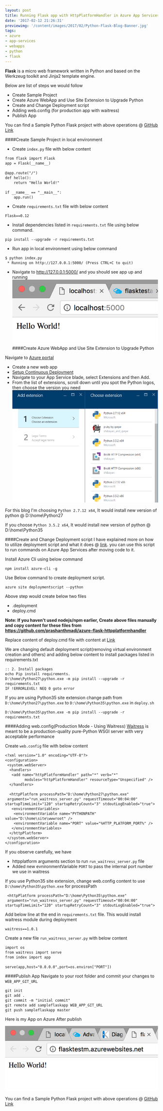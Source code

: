 ```yaml
---
layout: post
title: Running Flask app with HttpPlatformHandler in Azure App Services
date: '2017-02-12 21:26:31'
previewimg: '/content/images/2017/02/Python-Flask-Blog-Banner.jpg'
tags:
- azure
- app-services
- webapps
- python
- flask
---
```


**Flask** is a micro web framework written in Python and based on the Werkzeug toolkit and Jinja2 template engine.

Below are list of steps we would follow

* Create Sample Project
* Create Azure WebApp and Use Site Extension to Upgrade Python
* Create and Change Deployment script
* Adding web.config (for production app with waitress)
* Publish App 

You can find a Sample Python Flask project with above operations @ [GitHub Link](https://github.com/prashanthmadi/azure-flask-httpplatformhandler)

####Create Sample Project in local environment
* Create `index.py` file with below content
```
from flask import Flask
app = Flask(__name__)

@app.route("/")
def hello():
    return "Hello World!"

if __name__ == "__main__":
    app.run()
```
* Create `requirements.txt` file with below content
```
Flask==0.12
```
* Install dependencies listed in `requirements.txt` file using below command.
```
pip install --upgrade -r requirements.txt
```
* Run app in local environment using below command
```
$ python index.py 
 * Running on http://127.0.0.1:5000/ (Press CTRL+C to quit)
```
* Navigate to http://127.0.0.1:5000/ and you should see app up and running
![Flask app on Local](/content/images/2017/02/Screen-Shot-2017-02-12-at-1-19-50-PM.png)
####Create Azure WebApp and Use Site Extension to Upgrade Python

Navigate to [Azure portal](https://portal.azure.com/)

* Create a new web app
* [Setup Continuous Deployment](https://docs.microsoft.com/en-us/azure/app-service-web/app-service-continuous-deployment)
* Navigate to your App Service blade, select Extensions and then Add.
* From the list of extensions, scroll down until you spot the Python logos, then choose the version you need
![Site Extension](/content/images/2016/11/siteextensions.png)

For this blog I'm choosing `Python 2.7.12 x64`, It would install new version of python @ D:\home\Python27

If you choose `Python 3.5.2 x64`, It would install new version of python @ D:\home\Python35

####Create and Change Deployment script
I have explained more on how to utilize deployment script and what it does @ [link](/azure-custom-deployment). you can use this script to run commands on Azure App Services after moving code to it.

Install Azure Cli using below command

    npm install azure-cli -g
Use Below command to create deployment script. 

    azure site deploymentscript --python

Above step would create below two files

* .deployment
* deploy.cmd


<b>Note: If you haven't used nodejs/npm earlier, Create above files manually and copy content for these files from https://github.com/prashanthmadi/azure-flask-httpplatformhandler</b>

Replace content of deploy.cmd file with content at [Link](https://github.com/prashanthmadi/azure-flask-httpplatformhandler/blob/master/deploy.cmd)

We are changing default deployment script(removing virtual environment creation and others) and adding below content to install packages listed in requirements.txt

```
:: 2. Install packages
echo Pip install requirements.
D:\home\Python27\python.exe -m pip install --upgrade -r requirements.txt
IF !ERRORLEVEL! NEQ 0 goto error
```

If you are using Python35 site extension change path from `D:\home\Python27\python.exe` to `D:\home\Python35\python.exe` in `deploy.sh`
```
D:\home\Python35\python.exe -m pip install --upgrade -r requirements.txt
```
####Adding web.config(Production Mode - Using Waitress)
[Waitress](http://docs.pylonsproject.org/projects/waitress/en/latest/) is meant to be a production-quality pure-Python WSGI server with very acceptable performance

Create `web.config` file with below content
```
<?xml version="1.0" encoding="UTF-8"?>
<configuration>
 <system.webServer>
  <handlers>
   <add name="httpPlatformHandler" path="*" verb="*" 
         modules="httpPlatformHandler" resourceType="Unspecified" />
  </handlers>

  <httpPlatform processPath="D:\home\Python27\python.exe"
 arguments="run_waitress_server.py" requestTimeout="00:04:00" startupTimeLimit="120" startupRetryCount="3" stdoutLogEnabled="true">
   <environmentVariables>
    <environmentVariable name="PYTHONPATH" value="D:\home\site\wwwroot" />
    <environmentVariable name="PORT" value="%HTTP_PLATFORM_PORT%" />
   </environmentVariables>
  </httpPlatform>
 </system.webServer>
</configuration>
```
If you observe carefully, we have 

* httpplatform arguments section to run `run_waitress_server.py` file
* Added new evnironmentVariable `PORT` to pass the internal port number we use in waitress

If you use Python35 site extension, change web.config content to use `D:\home\Python35\python.exe` for processPath
```
 <httpPlatform processPath="D:\home\Python35\python.exe"
 arguments="run_waitress_server.py" requestTimeout="00:04:00" startupTimeLimit="120" startupRetryCount="3" stdoutLogEnabled="true">
```

Add below line at the end in `requirements.txt` file. This would install waitress module during deployment
```
waitress==1.0.1
```

Create a new file `run_waitress_server.py` with below content
```
import os
from waitress import serve
from index import app

serve(app,host="0.0.0.0",port=os.environ["PORT"])
```

####Publish App 
Navigate to your root folder and commit your changes to `WEB_APP_GIT_URL`
```
git init  
git add .  
git commit -m "initial commit"  
git remote add sampleflaskapp WEB_APP_GIT_URL  
git push sampleflaskapp master  
```

Here is my App on Azure After publish

![Django Sample App Azure](/content/images/2017/02/Screen-Shot-2017-02-12-at-3-23-56-PM.png)


You can find a Sample Python Flask project with above operations @ [GitHub Link](https://github.com/prashanthmadi/azure-flask-httpplatformhandler)
